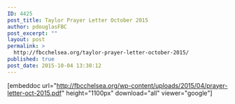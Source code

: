 ```yaml
---
ID: 4425
post_title: Taylor Prayer Letter October 2015
author: pdouglasFBC
post_excerpt: ""
layout: post
permalink: >
  http://fbcchelsea.org/taylor-prayer-letter-october-2015/
published: true
post_date: 2015-10-04 13:30:12
---
```

[embeddoc url="http://fbcchelsea.org/wp-content/uploads/2015/04/prayer-letter-oct-2015.pdf" height="1100px" download="all" viewer="google"]